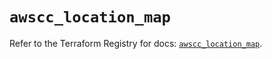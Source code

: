 # `awscc_location_map`

Refer to the Terraform Registry for docs: [`awscc_location_map`](https://registry.terraform.io/providers/hashicorp/awscc/0.70.0/docs/resources/location_map).
